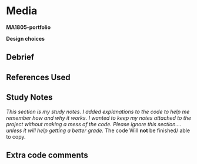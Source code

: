 # **Media**
**MA1805-portfolio**

**Design choices**

## Debrief



## References Used

## Study Notes 
*This section is my study notes. I added explanations to the code to help me remember how and why it works. I wanted to keep my notes attached to the project without making a mess of the code. Please ignore this section…. unless it will help getting a better grade.*
The code Will **not** be finished/ able to copy.

## Extra code comments 
